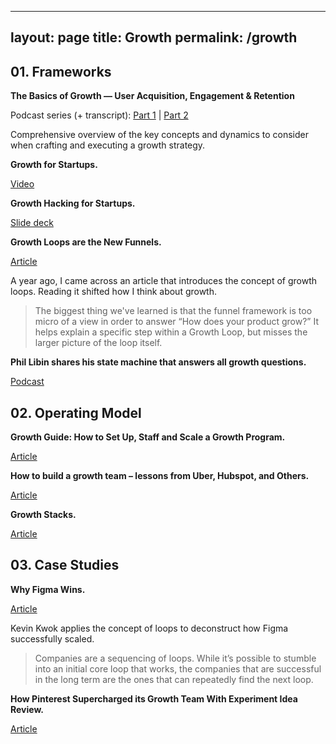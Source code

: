 
---
layout: page
title: Growth
permalink: /growth
---

## 01. Frameworks

**The Basics of Growth — User Acquisition, Engagement & Retention**

Podcast series (+ transcript): [Part 1](https://a16z.com/2018/08/08/growth-user-acquisition/) | [Part 2](https://a16z.com/2018/08/09/growth-engagement-retention/)

Comprehensive overview of the key concepts and dynamics to consider when crafting and executing a growth strategy.

**Growth for Startups.**

[Video](https://youtu.be/6lY9CYIY4pQ)

**Growth Hacking for Startups.**

[Slide deck](https://andrewchen.co/investor-metrics-deck/)

**Growth Loops are the New Funnels.**

[Article](https://www.reforge.com/blog/growth-loops)

A year ago, I came across an article that introduces the concept of growth loops. Reading it shifted how I think about growth.

> The biggest thing we've learned is that the funnel framework is too micro of a view in order to answer “How does your product grow?” It helps explain a specific step within a Growth Loop, but misses the larger picture of the loop itself.

**Phil Libin  shares his state machine that answers all growth questions.**

[Podcast](https://thisweekinstartups.com/e994-all-turtles-ceo-phil-libin-shares-his-state-machine-that-answers-all-growth-questions-future-of-early-stage-vc-w-pete-flint-nfx-rebecca-lynn-canvas-ventures-dave-samuel-freestyle-capital/)

## 02. Operating Model

**Growth Guide: How to Set Up, Staff and Scale a Growth Program.**

[Article](https://www.ycombinator.com/library/59-how-to-set-up-hire-and-scale-a-growth-strategy-and-team)

**How to build a growth team – lessons from Uber, Hubspot, and Others.**

[Article](https://andrewchen.co/how-to-build-a-growth-team/)

**Growth Stacks.**

[Article](https://news.greylock.com/growth-stacks-a-quantitative-look-into-the-tools-growth-teams-use-3829b22f8aa8)

## 03. Case Studies

**Why Figma Wins.**

[Article](https://kwokchain.com/2020/06/19/why-figma-wins/)

Kevin Kwok applies the concept of loops to deconstruct how Figma successfully scaled.

> Companies are a sequencing of loops. While it’s possible to stumble into an initial core loop that works, the companies that are successful in the long term are the ones that can repeatedly find the next loop.

**How Pinterest Supercharged its Growth Team With Experiment Idea Review.**

[Article](https://medium.com/pinterest-engineering/how-pinterest-supercharged-its-growth-team-with-experiment-idea-review-fd6571a02fb8)